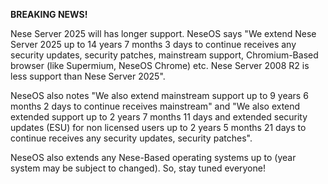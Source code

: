 **BREAKING NEWS!**

Nese Server 2025 will has longer support. NeseOS says "We extend Nese Server 2025 up to 14 years 7 months 3 days to continue receives any security updates, security patches, mainstream support, Chromium-Based browser (like Supermium, NeseOS Chrome) etc. Nese Server 2008 R2 is less support than Nese Server 2025". 

NeseOS also notes "We also extend mainstream support up to 9 years 6 months 2 days to continue receives mainstream" and "We also extend extended support up to 2 years 7 months 11 days and extended security updates (ESU) for non licensed users up to 2 years 5 months 21 days to continue receives any security updates, security patches". 

NeseOS also extends any Nese-Based operating systems up to (year system may be subject to changed). So, stay tuned everyone!
